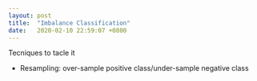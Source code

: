 ```yaml
---
layout: post
title:  "Imbalance Classification"
date:   2020-02-10 22:59:07 +0800
---
```

Tecniques to tacle it

- Resampling: over-sample positive class/under-sample negative class

